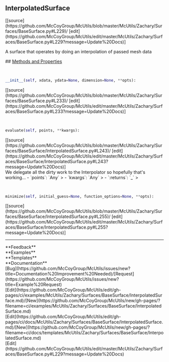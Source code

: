 ## <a id="McUtils.Zachary.Surfaces.BaseSurface.InterpolatedSurface">InterpolatedSurface</a> 

<div class="docs-source-link" markdown="1">
[[source](https://github.com/McCoyGroup/McUtils/blob/master/McUtils/Zachary/Surfaces/BaseSurface.py#L229)/
[edit](https://github.com/McCoyGroup/McUtils/edit/master/McUtils/Zachary/Surfaces/BaseSurface.py#L229?message=Update%20Docs)]
</div>

A surface that operates by doing an interpolation of passed mesh data







<div class="collapsible-section">
 <div class="collapsible-section collapsible-section-header" markdown="1">
## <a class="collapse-link" data-toggle="collapse" href="#methods" markdown="1"> Methods and Properties</a> <a class="float-right" data-toggle="collapse" href="#methods"><i class="fa fa-chevron-down"></i></a>
 </div>
 <div class="collapsible-section collapsible-section-body collapse show" id="methods" markdown="1">
 
<a id="McUtils.Zachary.Surfaces.BaseSurface.InterpolatedSurface.__init__" class="docs-object-method">&nbsp;</a> 
```python
__init__(self, xdata, ydata=None, dimension=None, **opts): 
```
<div class="docs-source-link" markdown="1">
[[source](https://github.com/McCoyGroup/McUtils/blob/master/McUtils/Zachary/Surfaces/BaseSurface.py#L233)/
[edit](https://github.com/McCoyGroup/McUtils/edit/master/McUtils/Zachary/Surfaces/BaseSurface.py#L233?message=Update%20Docs)]
</div>


<a id="McUtils.Zachary.Surfaces.BaseSurface.InterpolatedSurface.evaluate" class="docs-object-method">&nbsp;</a> 
```python
evaluate(self, points, **kwargs): 
```
<div class="docs-source-link" markdown="1">
[[source](https://github.com/McCoyGroup/McUtils/blob/master/McUtils/Zachary/Surfaces/BaseSurface/InterpolatedSurface.py#L243)/
[edit](https://github.com/McCoyGroup/McUtils/edit/master/McUtils/Zachary/Surfaces/BaseSurface/InterpolatedSurface.py#L243?message=Update%20Docs)]
</div>
We delegate all the dirty work to the Interpolator so hopefully that's working...
  - `points`: `Any`
    > 
  - `kwargs`: `Any`
    > 
  - `:returns`: `_`
    >


<a id="McUtils.Zachary.Surfaces.BaseSurface.InterpolatedSurface.minimize" class="docs-object-method">&nbsp;</a> 
```python
minimize(self, initial_guess=None, function_options=None, **opts): 
```
<div class="docs-source-link" markdown="1">
[[source](https://github.com/McCoyGroup/McUtils/blob/master/McUtils/Zachary/Surfaces/BaseSurface/InterpolatedSurface.py#L255)/
[edit](https://github.com/McCoyGroup/McUtils/edit/master/McUtils/Zachary/Surfaces/BaseSurface/InterpolatedSurface.py#L255?message=Update%20Docs)]
</div>
 </div>
</div>












---


<div markdown="1" class="text-secondary">
<div class="container">
  <div class="row">
   <div class="col" markdown="1">
**Feedback**   
</div>
   <div class="col" markdown="1">
**Examples**   
</div>
   <div class="col" markdown="1">
**Templates**   
</div>
   <div class="col" markdown="1">
**Documentation**   
</div>
   <div class="col" markdown="1">
   
</div>
   <div class="col" markdown="1">
   
</div>
   <div class="col" markdown="1">
   
</div>
</div>
  <div class="row">
   <div class="col" markdown="1">
[Bug](https://github.com/McCoyGroup/McUtils/issues/new?title=Documentation%20Improvement%20Needed)/[Request](https://github.com/McCoyGroup/McUtils/issues/new?title=Example%20Request)   
</div>
   <div class="col" markdown="1">
[Edit](https://github.com/McCoyGroup/McUtils/edit/gh-pages/ci/examples/McUtils/Zachary/Surfaces/BaseSurface/InterpolatedSurface.md)/[New](https://github.com/McCoyGroup/McUtils/new/gh-pages/?filename=ci/examples/McUtils/Zachary/Surfaces/BaseSurface/InterpolatedSurface.md)   
</div>
   <div class="col" markdown="1">
[Edit](https://github.com/McCoyGroup/McUtils/edit/gh-pages/ci/docs/McUtils/Zachary/Surfaces/BaseSurface/InterpolatedSurface.md)/[New](https://github.com/McCoyGroup/McUtils/new/gh-pages/?filename=ci/docs/templates/McUtils/Zachary/Surfaces/BaseSurface/InterpolatedSurface.md)   
</div>
   <div class="col" markdown="1">
[Edit](https://github.com/McCoyGroup/McUtils/edit/master/McUtils/Zachary/Surfaces/BaseSurface.py#L229?message=Update%20Docs)   
</div>
   <div class="col" markdown="1">
   
</div>
   <div class="col" markdown="1">
   
</div>
   <div class="col" markdown="1">
   
</div>
</div>
</div>
</div>